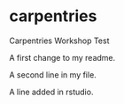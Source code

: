# carpentries
Carpentries Workshop Test

A first change to my readme.

A second line in my file.

A line added in rstudio.

